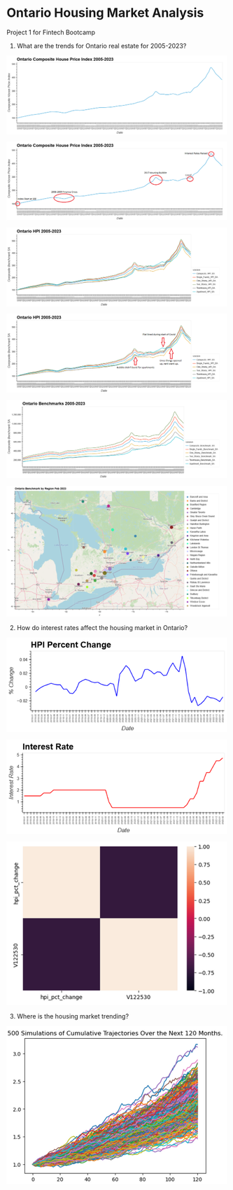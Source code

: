 # Ontario Housing Market Analysis
Project 1 for Fintech Bootcamp

1. What are the trends for Ontario real estate for 2005-2023?

![Composite House Price Index](Images/CompositeHousePriceIndex_no_text.png "Composite House Price Index")

![Composite House Price Index (with text)](Images/CompositeHousePriceIndex.png "Composite House Price Index")

![Ontario HPI](Images/OntarioHPI.png "Ontario HPI")

![Ontario HPI (with text)](Images/OntarioHPI_with_text.png "Ontario HPI")

![Ontario Benchmarks](Images/OntarioBenchmarks.png "Ontario Benchmarks")

![Ontario Map](Images/OntarioMap.png "Ontario Map")

2. How do interest rates affect the housing market in Ontario?

![HPI Percent Change](Images/HPIPercentChange.png "HPI Percent Change")

![Interest Rates](Images/InterestRates.png "Interest Rates")

![Hea tMap](Images/HeatMap.png "Correlation Heat Map")

3. Where is the housing market trending? 

![Monte Carlo Simulation](Images/MonteCarlo.png "Monte Carlo Simulation")
